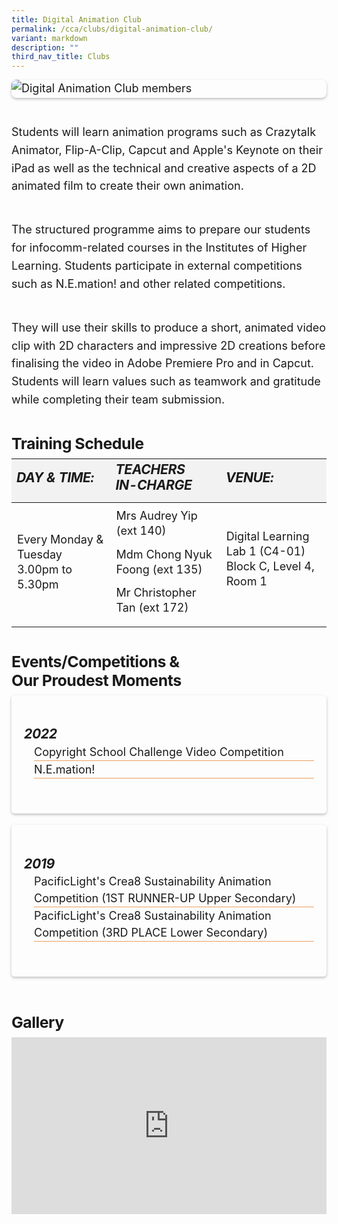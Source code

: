 ```yaml
---
title: Digital Animation Club
permalink: /cca/clubs/digital-animation-club/
variant: markdown
description: ""
third_nav_title: Clubs
---
```

<div class="yck-component">
    <figure>
        <img alt="Digital Animation Club members" src="https://www.yiochukangsec.moe.edu.sg/images/Our%20Curriculum/Non%20Academic%20Programmes/CoCurricular%20Activities/Clubs/Digital%20Animation%20Club/DigitalAnimateClub.png">
    </figure>
</div>
<div class="yck-component">
    <p>Students will learn animation programs such as Crazytalk Animator, Flip-A-Clip, Capcut and Apple's Keynote on their iPad as well as the technical and creative aspects of a 2D animated film to create their own animation.</p>
    <p>The structured programme aims to prepare our students for infocomm-related courses in the Institutes of Higher Learning. Students participate in external competitions such as N.E.mation! and other related competitions.</p>
    <p>They will use their skills to produce a short, animated video clip with 2D characters and impressive 2D creations before finalising the video in Adobe Premiere Pro and in Capcut. Students will learn values such as teamwork and gratitude while completing their team submission.</p>
</div>
<div class="yck-component">
    <h4 class="yck-h4">Training Schedule</h4>
    <table class="yck-table">
        <thead>
            <tr>
                <th class="yck-th">
                    <h5 class="yck-h5">DAY &amp; TIME:</h5>
                </th>
                <th class="yck-th">
                    <h5 class="yck-h5">TEACHERS IN-CHARGE</h5>
                </th>
                <th class="yck-th">
                    <h5 class="yck-h5">VENUE:</h5>
                </th>
            </tr>
        </thead>
        <tbody>
            <tr>
                <td class="yck-td">
                    <p>Every Monday &amp; Tuesday<br>3.00pm to 5.30pm</p>
                </td>
                <td class="yck-td">
                    <p>Mrs Audrey Yip (ext 140)</p>
                    <p>Mdm Chong Nyuk Foong (ext 135)</p>
                    <p>Mr Christopher Tan (ext 172)</p>
                </td>
                <td class="yck-td">
                    <p>Digital Learning Lab 1 (C4-01)<br> Block C, Level 4, Room 1</p>
                </td>
            </tr>
        </tbody>
    </table>
</div>
<div class="yck-component">
    <h4>Events/Competitions &amp; Our Proudest Moments</h4>
    <div class="col-container">
        <div class="column">
            <h5><strong>2022</strong></h5>
            <ul>
                <li>Copyright School Challenge Video Competition</li>
                <li>N.E.mation!</li>
            </ul>
        </div>
        <div class="column">
            <h5><strong>2019</strong></h5>
            <ul>
                <li>PacificLight's Crea8 Sustainability Animation Competition (1ST RUNNER-UP Upper Secondary)</li>
                <li>PacificLight's Crea8 Sustainability Animation Competition (3RD PLACE Lower Secondary)</li>
            </ul>
        </div>
    </div>
</div>
<div class="yck-component">
    <h4 class="yck-h4">Gallery</h4>
    <div class="video-container">
        <iframe allowfullscreen="true" height="1109" width="1920" frameborder="0" src="https://docs.google.com/presentation/d/e/2PACX-1vTcgM-rhZiILGa1s7tr_NTkRKrR-9EmBEgTWzG_jm2Si_A1LhZQymxuwfBz01QJvg/pubembed?start=true&amp;loop=true&amp;delayms=10000"></iframe>
    </div>
</div>

<style>
    :root {
        --yck-text-line-height: 1.6em;
        --yck-heading-line-height: 1.2em;
        --yck-heading-letter-spacing: -0.02em;
        --yck-spacing-unit: 1em;
        --yck-box-shadow: 0 2px 4px rgba(0, 0, 0, 0.25);
        --yck-transition-timing: cubic-bezier(0.4, 0, 0.2, 1);

        --yck-step--2: clamp(0.7813rem, 0.9263rem + -0.1872vw, 0.8889rem);
        --yck-step--1: clamp(0.9375rem, 1.0217rem + -0.1087vw, 1rem);
        --yck-step-0: clamp(1.125rem, 1.125rem + 0vw, 1.125rem);
        --yck-step-1: clamp(1.2656rem, 1.2363rem + 0.1467vw, 1.35rem);
        --yck-step-2: clamp(1.4238rem, 1.3556rem + 0.3412vw, 1.62rem);
        --yck-step-3: clamp(1.6018rem, 1.4828rem + 0.5951vw, 1.944rem);
        --yck-step-4: clamp(1.802rem, 1.6174rem + 0.9231vw, 2.3328rem);
        --yck-step-5: clamp(2.0273rem, 1.7587rem + 1.3427vw, 2.7994rem);

        --yck-space-s-xl: clamp(0.75rem, 0.2143rem + 3.9286vw, 3.75rem);
        interpolate-size: allow-keywords;
    }

    .yck-component {
        line-height: var(--yck-text-line-height);
        letter-spacing: normal;
        font-size: var(--yck-step-0);
        margin-bottom: var(--yck-space-s-xl);
    }

    .yck-component h4,
    .yck-component h5,
    .yck-component p {
        overflow-wrap: break-word;
    }

    .yck-component h4,
    .yck-component h5 {
        text-wrap: balance;
    }

    .yck-component p,
    .yck-component ul {
        text-wrap: pretty;
        margin-bottom: var(--yck-space-s-xl);
    }

    .yck-component p:last-child,
    .yck-component ul li:last-child {
        margin-bottom: calc(var(--yck-spacing-unit)*2);
    }

    .yck-component .yck-h4,
    .yck-component h4 {
        font-size: var(--yck-step-2);
        margin-bottom: calc(var(--yck-spacing-unit) * 0.3);
        text-transform: capitalize;
        line-height: var(--yck-heading-line-height);
        letter-spacing: var(--yck-heading-letter-spacing);
    }

    .yck-component .yck-h5,
    .yck-component h5 {
        font-size: var(--yck-step-1);
        margin-bottom: calc(var(--yck-spacing-unit) * 0.1);
        text-transform: uppercase;
        line-height: var(--yck-heading-line-height);
        letter-spacing: var(--yck-heading-letter-spacing);
    }

    .yck-component .yck-table {
        border-collapse: collapse;
        max-width: 100%;
        margin-top: 0.5em;
        margin-bottom: var(--yck-spacing-unit);

    }

    .yck-component .yck-th {
        background-color: #f2f2f2;
        text-align: left;
        border-bottom: 1px dotted #ddd;
        text-transform: uppercase;
    }

    .yck-component .yck-th h5 {
        margin: 0 0 0.5em;
    }

    .yck-component .yck-td {
        border-bottom: 1px dotted #ddd;
        min-width: 120px;
        max-width: 100%;
        word-wrap: break-word;
        text-wrap: pretty;
        padding-top: 0.5em;
        padding-bottom: 0.5em;
    }

    .yck-component .yck-table tbody .yck-td,
    .yck-component .yck-table tbody .yck-td p {
        margin-top: 0;
        margin-bottom: calc(var(--yck-spacing-unit) * 0.5);
        line-height: 1.5rem;
        padding-bottom: 0.25em;
        font-size: var(--yck-step-0);
    }

    /* Apply margin-bottom only when it is the last table-date in the row or contains the last paragraph */
    .yck-component .yck-table tbody tr:last-child .yck-td:last-child,
    .yck-component .yck-table tbody tr:last-child .yck-td:last-child p:last-child {
        margin-bottom: var(--yck-spacing-unit);
    }

    .yck-component .video-container {
        position: relative;
        width: 100%;
        padding-bottom: 56.25%;
        /* 16:9 aspect ratio */
        height: 0;
        overflow: hidden;
        margin-bottom: var(--yck-spacing-unit);
    }

    .yck-component .video-container iframe {
        position: absolute;
        top: 0;
        left: 0;
        width: 100%;
        height: 100%;
    }

    .yck-component .col-container {
        width: 100%;
        max-width: 1000px;
        margin: 0 auto;

        /* CSS Multi-column Layout properties */
        column-count: 2;
        column-width: 360px;
        column-gap: 1.5em;
    }

    .yck-component .column {
        break-inside: avoid;
        /* Prevents content from breaking across columns */
        page-break-inside: avoid;
        /* For older browsers */
        padding: 20px;
    /*     margin-block:  calc(var(--yck-spacing-unit)*0.5); */
        border-radius: 5px;
        box-shadow: var(--yck-box-shadow);
    }

    .yck-component .column {
        margin-bottom: var(--yck-spacing-unit) !important;
    }

    .yck-component .column ul {
        list-style: none;
        line-height: 1.5em;
        margin: 0;
        padding: 0;
    }

    .yck-component .column ul li {
        margin-left: 1rem;
    }

    /* Apply the animation on hover */
    .yck-component .column ul li:hover {
        animation: fadeIn 1s forwards;
    }

    /* Revert the animation when not hovering */
    .yck-component .column ul li:not(:hover) {
        animation: fadeOut 1s forwards;
    }

    /* Define the keyframes for the fade-in effect */
    @keyframes fadeIn {
        from {
            border-bottom: 1px solid #FFF;
        }

        to {
            border-bottom: 1px solid #e37f2a;
        }
    }

    /* Define the keyframes for the fade-out effect */
    @keyframes fadeOut {
        from {
            border-bottom: 1px solid #e37f2a;
        }

        to {
            border-bottom: 1px solid #FFF;
        }
    }

    .yck-component figure {
        /*   border: thin #c0c0c0 solid; */
        display: flex !important;
        flex-flow: column !important;
        /*   padding: 5px; */
        max-width: 100%;
        margin: auto !important;
    }

    .yck-component figure img {
        border-radius: 8px;
        box-shadow: var(--yck-box-shadow);
    }

    summary::marker {
        font-size: var(--yck-step-1);
    }

    details::details-content {
        font-size: var(--yck-step-0);
        block-size: 0;
        animation: FadeOutSlideUp 0.5s ease forwards;
        transition: block-size 0.5s, content-visibility 0.5s;
        transition-behavior: allow-discrete;
    }

    details[open]::details-content {
        block-size: auto;
        animation: FadeInSlideDown 0.5s ease forwards;
    }

    @keyframes FadeInSlideDown {
        0% {
            opacity: 0;
        }

        100% {
            opacity: 1;
        }
    }

    @keyframes FadeOutSlideUp {
        100% {
            opacity: 1;
        }

        0% {
            opacity: 0;
        }
    }

    @media (prefers-reduced-motion: reduce) {
        * {
            animation-duration: 0.01ms !important;
            animation-iteration-count: 1 !important;
            transition-duration: 0.01ms !important;
            scroll-behavior: auto !important;
        }
    }
</style>